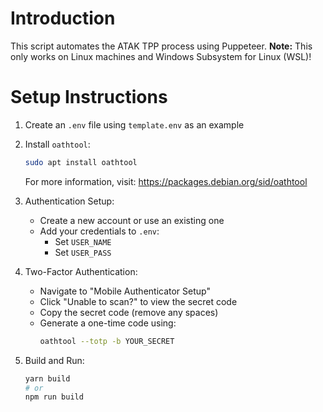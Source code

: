 # Introduction
This script automates the ATAK TPP process using Puppeteer. 
**Note:** This only works on Linux machines and Windows Subsystem for Linux (WSL)!

# Setup Instructions

1. Create an `.env` file using `template.env` as an example

2. Install `oathtool`:
   ```bash
   sudo apt install oathtool
   ```
   For more information, visit: https://packages.debian.org/sid/oathtool

3. Authentication Setup:
   - Create a new account or use an existing one
   - Add your credentials to `.env`:
     - Set `USER_NAME`
     - Set `USER_PASS`

4. Two-Factor Authentication:
   - Navigate to "Mobile Authenticator Setup"
   - Click "Unable to scan?" to view the secret code
   - Copy the secret code (remove any spaces)
   - Generate a one-time code using:
     ```bash
     oathtool --totp -b YOUR_SECRET
     ```

5. Build and Run:
   ```bash
   yarn build
   # or
   npm run build
   ```